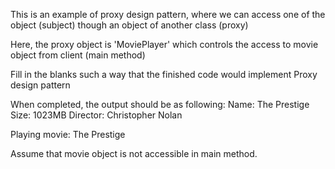 This is an example of proxy design pattern, where we can access one of the object (subject) though an object of another class (proxy)

Here, the proxy object is 'MoviePlayer' which controls the access to movie object from client (main method)


Fill in the blanks such a way that the finished code would implement Proxy design pattern


When completed, the output should be as following:
Name: The Prestige
 Size: 1023MB
 Director: Christopher Nolan

Playing movie: The Prestige


Assume that movie object is not accessible in main method.